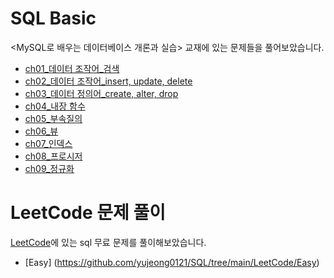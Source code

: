 # SQL Basic
<MySQL로 배우는 데이터베이스 개론과 실습> 교재에 있는 문제들을 풀어보았습니다.

- [ch01_데이터 조작어_검색](https://github.com/yujeong0121/SQL/blob/main/Basic/ch01_%EB%8D%B0%EC%9D%B4%ED%84%B0%20%EC%A1%B0%EC%9E%91%EC%96%B4_%EA%B2%80%EC%83%89.sql)
- [ch02_데이터 조작어_insert, update, delete](https://github.com/yujeong0121/SQL/blob/main/Basic/ch02_%EB%8D%B0%EC%9D%B4%ED%84%B0%20%EC%A1%B0%EC%9E%91%EC%96%B4_insert%2C%20update%2C%20delete.sql)
- [ch03_데이터 정의어_create, alter, drop](https://github.com/yujeong0121/SQL/blob/main/Basic/ch03_%EB%8D%B0%EC%9D%B4%ED%84%B0%20%EC%A0%95%EC%9D%98%EC%96%B4_create%2C%20alter%2C%20drop.sql)
- [ch04_내장 함수](https://github.com/yujeong0121/SQL/blob/main/Basic/ch04_%EB%82%B4%EC%9E%A5%20%ED%95%A8%EC%88%98.sql)
- [ch05_부속질의](https://github.com/yujeong0121/SQL/blob/main/Basic/ch05_%EB%B6%80%EC%86%8D%EC%A7%88%EC%9D%98.sql)
- [ch06_뷰](https://github.com/yujeong0121/SQL/blob/main/Basic/ch06_%EB%B7%B0.sql)
- [ch07_인덱스](https://github.com/yujeong0121/SQL/blob/main/Basic/ch07_%EC%9D%B8%EB%8D%B1%EC%8A%A4.sql)
- [ch08_프로시저](https://github.com/yujeong0121/SQL/blob/main/Basic/ch08_%ED%94%84%EB%A1%9C%EC%8B%9C%EC%A0%80.sql)
- [ch09_정규화](https://github.com/yujeong0121/SQL/blob/main/Basic/ch09_%EC%A0%95%EA%B7%9C%ED%99%94.sql)


# LeetCode 문제 풀이
[LeetCode](https://leetcode.com/)에 있는 sql 무료 문제를 풀이해보았습니다.
- [Easy] (https://github.com/yujeong0121/SQL/tree/main/LeetCode/Easy)

